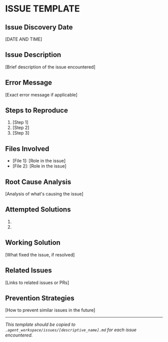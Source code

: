 # ISSUE TEMPLATE

## Issue Discovery Date
[DATE AND TIME]

## Issue Description
[Brief description of the issue encountered]

## Error Message
[Exact error message if applicable]

## Steps to Reproduce
1. [Step 1]
2. [Step 2]
3. [Step 3]

## Files Involved
- [File 1]: [Role in the issue]
- [File 2]: [Role in the issue]

## Root Cause Analysis
[Analysis of what's causing the issue]

## Attempted Solutions
1. [Solution 1]: [Result]
2. [Solution 2]: [Result]

## Working Solution
[What fixed the issue, if resolved]

## Related Issues
[Links to related issues or PRs]

## Prevention Strategies
[How to prevent similar issues in the future]

---
*This template should be copied to `.agent_workspace/issues/[descriptive_name].md` for each issue encountered.*